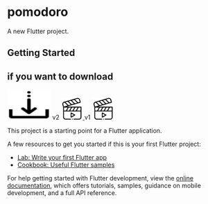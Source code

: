 # pomodoro

A new Flutter project.

## Getting Started
## if you want to download
<a href="https://github.com/Ahmetakaslan/Pomodoro//releases/tag/v2" download="Bmi.apk"><img src="down (1).png" alt="Download the app" style="width:100px;height:70px;"></a>
v2
<a href="https://drive.google.com/file/d/1rVBZcA5fcEv0sn-oDy-qsVwTB3GIQ39v/view?usp=drive_link">
  <img src="video.png" alt="Videonuzun Başlığı" width="50" height="50">
</a>
v1
<a href="https://drive.google.com/file/d/155lhBp1sErMneeoLORNtmdNljAAAF6-9/view?usp=sharing">
  <img src="video.png" alt="Videonuzun Başlığı" width="50" height="50">
</a>

This project is a starting point for a Flutter application.

A few resources to get you started if this is your first Flutter project:

- [Lab: Write your first Flutter app](https://docs.flutter.dev/get-started/codelab)
- [Cookbook: Useful Flutter samples](https://docs.flutter.dev/cookbook)

For help getting started with Flutter development, view the
[online documentation](https://docs.flutter.dev/), which offers tutorials,
samples, guidance on mobile development, and a full API reference.

